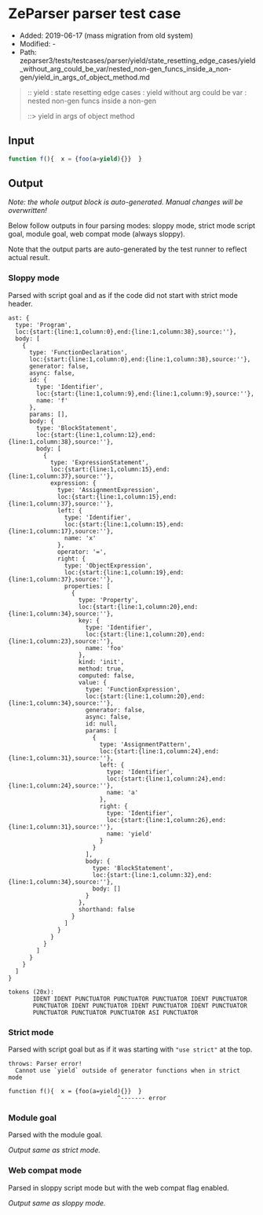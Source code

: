 # ZeParser parser test case

- Added: 2019-06-17 (mass migration from old system)
- Modified: -
- Path: zeparser3/tests/testcases/parser/yield/state_resetting_edge_cases/yield_without_arg_could_be_var/nested_non-gen_funcs_inside_a_non-gen/yield_in_args_of_object_method.md

> :: yield : state resetting edge cases : yield without arg could be var : nested non-gen funcs inside a non-gen
>
> ::> yield in args of object method

## Input

`````js
function f(){  x = {foo(a=yield){}}  }
`````

## Output

_Note: the whole output block is auto-generated. Manual changes will be overwritten!_

Below follow outputs in four parsing modes: sloppy mode, strict mode script goal, module goal, web compat mode (always sloppy).

Note that the output parts are auto-generated by the test runner to reflect actual result.

### Sloppy mode

Parsed with script goal and as if the code did not start with strict mode header.

`````
ast: {
  type: 'Program',
  loc:{start:{line:1,column:0},end:{line:1,column:38},source:''},
  body: [
    {
      type: 'FunctionDeclaration',
      loc:{start:{line:1,column:0},end:{line:1,column:38},source:''},
      generator: false,
      async: false,
      id: {
        type: 'Identifier',
        loc:{start:{line:1,column:9},end:{line:1,column:9},source:''},
        name: 'f'
      },
      params: [],
      body: {
        type: 'BlockStatement',
        loc:{start:{line:1,column:12},end:{line:1,column:38},source:''},
        body: [
          {
            type: 'ExpressionStatement',
            loc:{start:{line:1,column:15},end:{line:1,column:37},source:''},
            expression: {
              type: 'AssignmentExpression',
              loc:{start:{line:1,column:15},end:{line:1,column:37},source:''},
              left: {
                type: 'Identifier',
                loc:{start:{line:1,column:15},end:{line:1,column:17},source:''},
                name: 'x'
              },
              operator: '=',
              right: {
                type: 'ObjectExpression',
                loc:{start:{line:1,column:19},end:{line:1,column:37},source:''},
                properties: [
                  {
                    type: 'Property',
                    loc:{start:{line:1,column:20},end:{line:1,column:34},source:''},
                    key: {
                      type: 'Identifier',
                      loc:{start:{line:1,column:20},end:{line:1,column:23},source:''},
                      name: 'foo'
                    },
                    kind: 'init',
                    method: true,
                    computed: false,
                    value: {
                      type: 'FunctionExpression',
                      loc:{start:{line:1,column:20},end:{line:1,column:34},source:''},
                      generator: false,
                      async: false,
                      id: null,
                      params: [
                        {
                          type: 'AssignmentPattern',
                          loc:{start:{line:1,column:24},end:{line:1,column:31},source:''},
                          left: {
                            type: 'Identifier',
                            loc:{start:{line:1,column:24},end:{line:1,column:24},source:''},
                            name: 'a'
                          },
                          right: {
                            type: 'Identifier',
                            loc:{start:{line:1,column:26},end:{line:1,column:31},source:''},
                            name: 'yield'
                          }
                        }
                      ],
                      body: {
                        type: 'BlockStatement',
                        loc:{start:{line:1,column:32},end:{line:1,column:34},source:''},
                        body: []
                      }
                    },
                    shorthand: false
                  }
                ]
              }
            }
          }
        ]
      }
    }
  ]
}

tokens (20x):
       IDENT IDENT PUNCTUATOR PUNCTUATOR PUNCTUATOR IDENT PUNCTUATOR
       PUNCTUATOR IDENT PUNCTUATOR IDENT PUNCTUATOR IDENT PUNCTUATOR
       PUNCTUATOR PUNCTUATOR PUNCTUATOR ASI PUNCTUATOR
`````

### Strict mode

Parsed with script goal but as if it was starting with `"use strict"` at the top.

`````
throws: Parser error!
  Cannot use `yield` outside of generator functions when in strict mode

function f(){  x = {foo(a=yield){}}  }
                               ^------- error
`````


### Module goal

Parsed with the module goal.

_Output same as strict mode._

### Web compat mode

Parsed in sloppy script mode but with the web compat flag enabled.

_Output same as sloppy mode._
